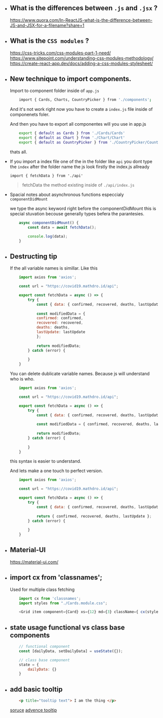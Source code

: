 - ## What is the differences between `.js` and `.jsx` ? 

    https://www.quora.com/In-ReactJS-what-is-the-difference-between-JS-and-JSX-for-a-filename?share=1

- ## What is the `CSS modules` ?   

    https://css-tricks.com/css-modules-part-1-need/     
    https://www.sitepoint.com/understanding-css-modules-methodology/
    https://create-react-app.dev/docs/adding-a-css-modules-stylesheet/

- ## New technique to import components.

    Import to component folder inside of `app.js`
    ```bash
        import { Cards, Charts, CountryPicker } from './components';
    ```

    And it's not work right now you have to create a `index.js` file inside of componenets foler.

    And then you have to export all componentes will you use in app.js 

    ```bash
        export { default as Cards } from './Cards/Cards'
        export { default as Chart } from './Chart/Chart'
        export { default as CountryPicker } from './CountryPicker/CountryPicker'
    ```

    thats all. 

- If you import a index file one of the in the folder like `api` you dont type the `index` after the folder name the js look firstly the index.js allready

    `import { fetchData } from './api'` 

    > fetchData the method existing inside of `./api/index.js`


- Spacial notes about asynchronous functions especcialy `componentDidMount`

    we type the async keyword right before the componentDidMount this is special stuvation becouse generally types befera the parantesies.   

    ```javascript
        async componentDidMount() {
            const data = await fetchData();

            console.log(data);
        }
    ```

- ## Destructing tip

    If the all variable names is simillar. Like this 

    ```js
        import axios from 'axios';

        const url = "https://covid19.mathdro.id/api";

        export const fetchData = async () => {
            try {
                const { data: { confirmed, recovered, deaths, lastUpdate } } = await axios.get(url);
                
                const modifiedData = {
                confirmed: confirmed,
                recovered: recovered,
                deaths: deaths,
                lastUpdate: lastUpdate
                };
                
                return modifiedData;
            } catch (error) {
                
            }
        }
    ```

    You can delete dublicate variable names. Because js will understand who is who.

    ```js
        import axios from 'axios';

        const url = "https://covid19.mathdro.id/api";

        export const fetchData = async () => {
            try {
                const { data: { confirmed, recovered, deaths, lastUpdate } } = await axios.get(url);
                
                const modifiedData = { confirmed, recovered, deaths, lastUpdate };
                
                return modifiedData;
            } catch (error) {
                
            }
        }
    ```
        
    this syntax is easier to understand.

    And lets make a one touch to perfect version.

    ```js
        import axios from 'axios';

        const url = "https://covid19.mathdro.id/api";

        export const fetchData = async () => {
            try {
                const { data: { confirmed, recovered, deaths, lastUpdate } } = await axios.get(url);
                
                return { confirmed, recovered, deaths, lastUpdate };
            } catch (error) {
                
            }
        }
    ```

- ## Material-UI
    https://material-ui.com/

- ## import cx from 'classnames';

    Used for multiple class fetching

    ```js
        import cx from 'classnames';
        import styles from "./Cards.module.css";

        <Grid item component={Card} xs={12} md={3} className={ cx(styles.card, styles.infected) }>
    ```

- ## state usage functional vs class base components

    ```js
        // functional component
        const [dailyData, setDailyData] = useState({});

        // class base component
        state = {
            dailyData: {}
        }
    ```

- ## add basic tooltip

    ```html
        <p title="tooltip text"> I am the thing </p>
    ```

    [soruce](http://www.javascriptkit.com/howto/toolmsg.shtml)
    [advence tooltip](http://jsfiddle.net/8nnwytbL/)